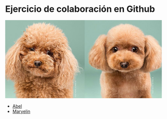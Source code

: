 # Ejercicio de colaboración en Github

![clonar repo](Img\perritos-de-instagram-1616062929.jpg)

- [Abel](Abel.md)
- [Maryelin](Maryelin.md)






